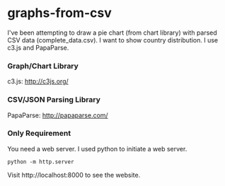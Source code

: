 # graphs-from-csv

I've been attempting to draw a pie chart (from chart library) with parsed CSV data (complete_data.csv). I want to show country distribution. I use c3.js and PapaParse.

### Graph/Chart Library
c3.js: http://c3js.org/

### CSV/JSON Parsing Library
PapaParse: http://papaparse.com/

### Only Requirement
You need a web server. I used python to initiate a web server.


```
python -m http.server
```

Visit http://localhost:8000 to see the website.
